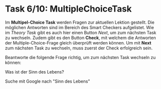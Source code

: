 # Task 6/10: MultipleChoiceTask
Im **Multipel-Choice Task** werden Fragen zur aktuellen Lektion gestellt. Die möglichen Antworten sind im Bereich
des Smart Checkers aufgelistet. Wie im *Theory Task* gibt es auch hier einen Button *Next*, um zum nächsten Task zu wechseln.
Zudem gibt es den Button **Check**, mit welchem die Antworten der Multiple-Choice-Frage gleich überprüft werden können.
Um mit **Next** zum nächsten Task zu wechseln, muss zuerst der Check erfolgreich sein.

Beantworte die folgende Frage richtig, um zum nächsten Task wechseln zu können:

Was ist der Sinn des Lebens?

<div class="hint">
  Suche mit Google nach "Sinn des Lebens"
</div>
